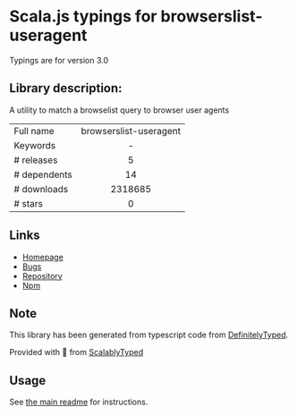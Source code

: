 
# Scala.js typings for browserslist-useragent

Typings are for version 3.0

## Library description:
A utility to match a browselist query to browser user agents

|                    |                 |
| ------------------ | :-------------: |
| Full name          | browserslist-useragent |
| Keywords           | - |
| # releases         | 5 |
| # dependents       | 14 |
| # downloads        | 2318685 |
| # stars            | 0 |

## Links
- [Homepage](https://github.com/pastelsky/browserslist-useragent#readme)
- [Bugs](https://github.com/pastelsky/browserslist-useragent/issues)
- [Repository](https://github.com/pastelsky/browserslist-useragent)
- [Npm](https://www.npmjs.com/package/browserslist-useragent)
    


## Note
This library has been generated from typescript code from [DefinitelyTyped](https://definitelytyped.org).

Provided with :purple_heart: from [ScalablyTyped](https://github.com/oyvindberg/ScalablyTyped)

## Usage
See [the main readme](../../readme.md) for instructions.


